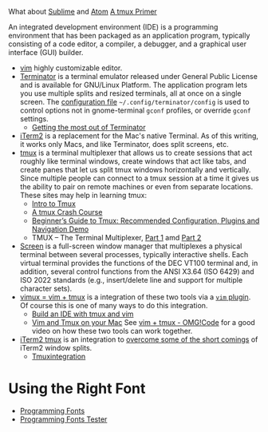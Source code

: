 What about [Sublime](https://www.sublimetext.com/) and [Atom](https://atom.io/)
[A tmux Primer](https://danielmiessler.com/study/tmux/)

An integrated development environment (IDE) is a programming environment
that has been packaged as an application program,
typically consisting of a code editor, a compiler, a debugger,
and a graphical user interface (GUI) builder.

* [vim][14] highly customizable editor.
* [Terminator][01]
is a terminal emulator released under General Public License
and is available for GNU/Linux Platform.
The application program lets you use multiple splits and resized terminals,
all at once on a single screen.
The [configuration file][02] `~/.config/terminator/config`
is used to control options not in gnome-terminal `gconf` profiles, or override `gconf` settings.
    * [Getting the most out of Terminator][20]
* [iTerm2][09] is a replacement for the Mac's native Terminal.
As of this writing, it works only Macs, and like Terminator, does split screens, etc.
* [tmux][10] is a terminal multiplexer that allows us to create sessions
that act roughly like terminal windows, create windows that act like tabs,
and create panes that let us split tmux windows horizontally and vertically.
Since multiple people can connect to a tmux session at a time it gives us
the ability to pair on remote machines or even from separate locations.
These sites may  help in learning tmux:
    * [Intro to Tmux][16]
    * [A tmux Crash Course][13]
    * [Beginner’s Guide to Tmux: Recommended Configuration, Plugins and Navigation Demo][15]
    * TMUX – The Terminal Multiplexer, [Part 1][18] amd [Part 2][19]
* [Screen][04] is a full-screen window manager that multiplexes a physical terminal
between several processes, typically interactive shells.
Each virtual terminal provides the functions of the DEC VT100 terminal and, in addition,
several control functions from the ANSI X3.64 (ISO 6429) and ISO 2022 standards
(e.g., insert/delete line and support for multiple character sets).
* [vimux = vim + tmux][05] is a integration of these two tools via a [`vim` plugin][06].
Of course this is one of many ways to do this integration.
    * [Build an IDE with tmux and vim][07]
    * [Vim and Tmux on your Mac][08]
See [vim + tmux - OMG!Code][03] for a good video on how these two tools can work together.
* [iTerm2  tmux][11] is an integration to [overcome some of the short comings][12]
of iTerm2 window splits.
    * [Tmuxintegration][17]

# Using the Right Font
* [Programming Fonts](http://programmingfonts.org/)
* [Programming Fonts Tester](http://app.programmingfonts.org/)



[01]:http://gnometerminator.blogspot.com/?view=flipcard
[02]:http://manpages.ubuntu.com/manpages/jaunty/man5/terminator_config.5.html
[03]:https://www.youtube.com/watch?v=5r6yzFEXajQ
[04]:https://www.linode.com/docs/networking/ssh/using-gnu-screen-to-manage-persistent-terminal-sessions
[05]:https://www.braintreepayments.com/blog/vimux-simple-vim-and-tmux-integration/
[06]:https://github.com/benmills/vimux
[07]:http://alexyoung.org/2011/12/19/build-an-ide-with-tmux-and-vim/
[08]:http://fideloper.com/mac-vim-tmux
[09]:https://www.iterm2.com/
[10]:https://danielmiessler.com/study/tmux/
[11]:http://www.huyng.com/posts/productivity-boost-with-tmux-iterm2-workspaces/
[12]:http://superuser.com/questions/398735/difference-between-tmux-and-shell-split-options-on-iterm2
[13]:https://robots.thoughtbot.com/a-tmux-crash-course
[14]:http://vim.wikia.com/wiki/Tutorial
[15]:https://www.codementor.io/tmux/tutorial/beginners-guide-to-tmux-navigating-and-configuring-your-tmux
[16]:http://code.tutsplus.com/tutorials/intro-to-tmux--net-33889
[17]:https://gitlab.com/gnachman/iterm2/wikis/TmuxIntegration
[18]:http://blog.hawkhost.com/2010/06/28/tmux-the-terminal-multiplexer/
[19]:http://blog.hawkhost.com/2010/07/02/tmux-%E2%80%93-the-terminal-multiplexer-part-2/
[20]:http://blog.al4.co.nz/2011/05/getting-the-most-out-of-terminator/
[21]:
[22]:
[23]:
[24]:
[25]:
[26]:
[27]:
[28]:
[29]:
[30]:
